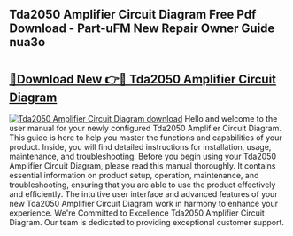 ## Tda2050 Amplifier Circuit Diagram Free Pdf Download - Part-uFM New Repair Owner Guide nua3o

# <h2><a href="http://dft0ti.blite.top/?on=Tda2050+Amplifier+Circuit+Diagram">🔗Download New 👉🔴 Tda2050 Amplifier Circuit Diagram</a></h2>

[![Tda2050 Amplifier Circuit Diagram download](https://i.imgur.com/lujVjoI.png)](http://dft0ti.blite.top/?on=Tda2050+Amplifier+Circuit+Diagram)
Hello and welcome to the user manual for your newly configured Tda2050 Amplifier Circuit Diagram. This guide is here to help you master the functions and capabilities of your product. Inside, you will find detailed instructions for installation, usage, maintenance, and troubleshooting. Before you begin using your Tda2050 Amplifier Circuit Diagram, please read this manual thoroughly. It contains essential information on product setup, operation, maintenance, and troubleshooting, ensuring that you are able to use the product effectively and efficiently. The intuitive user interface and advanced features of your new Tda2050 Amplifier Circuit Diagram work in harmony to enhance your experience. We're Committed to Excellence Tda2050 Amplifier Circuit Diagram. Our team is dedicated to providing exceptional customer support.
